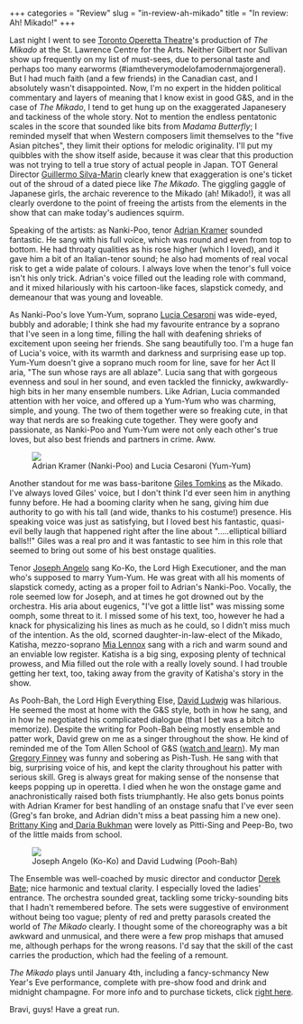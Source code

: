 +++
categories = "Review"
slug = "in-review-ah-mikado"
title = "In review: Ah! Mikado!"
+++

<p class="intro">
	Last night I went to see 
	<a href="http://www.torontooperetta.com/index.html" target="_blank">Toronto Operetta Theatre</a>'s production of <em>The Mikado</em> at the St. Lawrence Centre for the Arts. Neither Gilbert nor Sullivan show up frequently on my list of must-sees, due to personal taste and perhaps too many earworms (#iamtheverymodelofamodernmajorgeneral). But I had much faith (and a few friends) in the Canadian cast, and I absolutely wasn't disappointed. Now, I'm no expert in the hidden political commentary and layers of meaning that I know exist in good G&amp;S, and in the case of <em>The Mikado</em>, I tend to get hung up on the exaggerated Japanesery and tackiness of the whole story. Not to mention the endless pentatonic scales in the score that sounded like bits from <em>Madama Butterfly</em>; I reminded myself that when Western composers limit themselves to the "five Asian pitches", they limit their options for melodic originality. I'll put my quibbles with the show itself aside, because it was clear that this production was not trying to tell a true story of actual people in Japan. TOT General Director <a href="http://www.torontooperetta.com/about.html" target="_blank">Guillermo Silva-Marin</a> clearly knew that exaggeration is one's ticket out of the shroud of a dated piece like <em>The Mikado</em>. The giggling gaggle of Japanese girls, the archaic reverence to the Mikado (ah! Mikado!), it was all clearly overdone to the point of freeing the artists from the elements in the show that can make today's audiences squirm.<br>
</p>
<p>
	Speaking of the artists: as Nanki-Poo, tenor 
	<a href="https://twitter.com/aitkramer" target="_blank">Adrian Kramer</a> sounded fantastic. He sang with his full voice, which was round and even from top to bottom. He had throaty qualities as his rose higher (which I loved), and it gave him a bit of an Italian-tenor sound; he also had moments of real vocal risk to get a wide palate of colours. I always love when the tenor's full voice isn't his only trick. Adrian's voice filled out the leading role with command, and it mixed hilariously with his cartoon-like faces, slapstick comedy, and demeanour that was young and loveable.
</p>
<p>
	As Nanki-Poo's love Yum-Yum, soprano 
	<a href="http://luciacesaroni.com/" target="_blank">Lucia Cesaroni</a> was wide-eyed, bubbly and adorable; I think she had my favourite entrance by a soprano that I've seen in a long time, filling the hall with deafening shrieks of excitement upon seeing her friends. She sang beautifully too. I'm a huge fan of Lucia's voice, with its warmth and darkness and surprising ease up top. Yum-Yum doesn't give a soprano much room for line, save for her Act II aria, "The sun whose rays are all ablaze". Lucia sang that with gorgeous evenness and soul in her sound, and even tackled the finnicky, awkwardly-high bits in her many ensemble numbers. Like Adrian, Lucia commanded attention with her voice, and offered up a Yum-Yum who was charming, simple, and young. The two of them together were so freaking cute, in that way that nerds are so freaking cute together. They were goofy and passionate, as Nanki-Poo and Yum-Yum were not only each other's true loves, but also best friends and partners in crime. Aww.
</p>
<figure data-type="image"><a href="/webhook-uploads/1428854894043/156-copy_Fotor.jpg"><img data-resize-src="http://lh3.googleusercontent.com/7ciyg9HkJW4evejfdK71jiWQblDe1qchq30__x1uaf6dNpmoBdybk8Iraf8c_9WFqZZDghfcDsZsRBFe5jtrrVFmUhb0" src="http://lh3.googleusercontent.com/7ciyg9HkJW4evejfdK71jiWQblDe1qchq30__x1uaf6dNpmoBdybk8Iraf8c_9WFqZZDghfcDsZsRBFe5jtrrVFmUhb0=s1200"></a><figcaption>Adrian Kramer (Nanki-Poo) and Lucia Cesaroni (Yum-Yum)</figcaption></figure>
<p>
	Another standout for me was bass-baritone 
	<a href="http://www.gilestomkins.com/" target="_blank">Giles Tomkins</a> as the Mikado. I've always loved Giles' voice, but I don't think I'd ever seen him in anything funny before. He had a booming clarity when he sang, giving him due authority to go with his tall (and wide, thanks to his costume!) presence. His speaking voice was just as satisfying, but I loved best his fantastic, quasi-evil belly laugh that happened right after the line about ".....elliptical billiard balls!!" Giles was a real pro and it was fantastic to see him in this role that seemed to bring out some of his best onstage qualities.
</p>
<p>
	Tenor 
	<a href="http://www.torontooperetta.com/artists.html" target="_blank">Joseph Angelo</a> sang Ko-Ko, the Lord High Executioner, and the man who's supposed to marry Yum-Yum. He was great with all his moments of slapstick comedy, acting as a proper foil to Adrian's Nanki-Poo. Vocally, the role seemed low for Joseph, and at times he got drowned out by the orchestra. His aria about eugenics, "I've got a little list" was missing some oomph, some threat to it. I missed some of his text, too, however he had a knack for physicalizing his lines as much as he could, so I didn't miss much of the intention. As the old, scorned daughter-in-law-elect of the Mikado, Katisha, mezzo-soprano <a href="http://www.mialennoxwilliams.com/" target="_blank">Mia Lennox</a> sang with a rich and warm sound and an enviable low register. Katisha is a big sing, exposing plenty of technical prowess, and Mia filled out the role with a really lovely sound. I had trouble getting her text, too, taking away from the gravity of Katisha's story in the show.
</p>
<p>
	As Pooh-Bah, the Lord High Everything Else, 
	<a href="http://www.torontooperetta.com/artists.html" target="_blank">David Ludwig</a> was hilarious. He seemed the most at home with the G&amp;S style, both in how he sang, and in how he negotiated his complicated dialogue (that I bet was a bitch to memorize). Despite the writing for Pooh-Bah being mostly ensemble and patter work, David grew on me as a singer throughout the show. He kind of reminded me of the Tom Allen School of G&amp;S (<a href="http://www.youtube.com/watch?v=WlOb0XMxt84" target="_blank">watch and learn</a>). My man <a href="https://twitter.com/gregory_finney" target="_blank">Gregory Finney</a> was funny and sobering as Pish-Tush. He sang with that big, surprising voice of his, and kept the clarity throughout his patter with serious skill. Greg is always great for making sense of the nonsense that keeps popping up in operetta. I died when he won the onstage game and anachronistically raised both fists triumphantly. He also gets bonus points with Adrian Kramer for best handling of an onstage snafu that I've ever seen (Greg's fan broke, and Adrian didn't miss a beat passing him a new one). <a href="http://www.torontooperetta.com/artists.html" target="_blank">Brittany King</a> and<a href="http://www.torontooperetta.com/artists.html" target="_blank"> Daria Bukhman</a> were lovely as Pitti-Sing and Peep-Bo, two of the little maids from school.
</p>
<figure data-type="image"><a href="/webhook-uploads/1428854929517/101-copy_Fotor.jpg"><img data-resize-src="http://lh3.googleusercontent.com/X_4ZtMkKDglB0UoXo1leOF8x0jeF4rOncUX2Uu2pnu3NOI7drNGrsEKiaX8e-WQiRAa0wpNR4TGrtdJPKJxg8wIdENk" src="http://lh3.googleusercontent.com/X_4ZtMkKDglB0UoXo1leOF8x0jeF4rOncUX2Uu2pnu3NOI7drNGrsEKiaX8e-WQiRAa0wpNR4TGrtdJPKJxg8wIdENk=s1200"></a><figcaption>Joseph Angelo (Ko-Ko) and David Ludwing (Pooh-Bah)</figcaption></figure>
<p>
	The Ensemble was well-coached by music director and conductor 
	<a href="http://www.operabase.com/a/Derek_Bate" target="_blank">Derek Bate</a>; nice harmonic and textual clarity. I especially loved the ladies' entrance. The orchestra sounded great, tackling some tricky-sounding bits that I hadn't remembered before. The sets were suggestive of environment without being too vague; plenty of red and pretty parasols created the world of <em>The Mikado</em> clearly. I thought some of the choreography was a bit awkward and unmusical, and there were a few prop mishaps that amused me, although perhaps for the wrong reasons. I'd say that the skill of the cast carries the production, which had the feeling of a remount.
</p>
<p>
	<em>The Mikado</em> plays until January 4th, including a fancy-schmancy New Year's Eve performance, complete with pre-show food and drink and midnight champagne. For more info and to purchase tickets, click <a href="http://www.torontooperetta.com/tickets.html" target="_blank">right here</a>.
</p>
<p>
	Bravi, guys! Have a great run.
</p>
